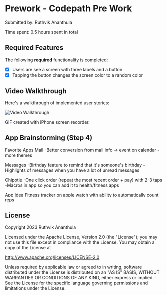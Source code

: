 # Prework - Codepath Pre Work

Submitted by: Ruthvik Ananthula

Time spent: 0.5 hours spent in total

## Required Features

The following **required** functionality is completed:

- [X] Users are see a screen with three labels and a button
- [X] Tapping the button changes the screen color to a random color
 
## Video Walkthrough

Here's a walkthrough of implemented user stories:

<img src='https://s11.gifyu.com/images/SgWgk.gif' title='Video Walkthrough' width='' alt='Video Walkthrough' />

<!-- Replace this with whatever GIF tool you used! -->
GIF created with iPhone screen recorder.
<!-- Recommended tools:
[Kap](https://getkap.co/) for macOS
[ScreenToGif](https://www.screentogif.com/) for Windows
[peek](https://github.com/phw/peek) for Linux. -->

## App Brainstorming (Step 4)
Favorite Apps
Mail
-Better conversion from mail info -> event on calendar 
-more themes

Messages
-Birthday feature to remind that it's someone's birthday
-Highlights of messages when you have a lot of unread messages

Chipotle
-One click order (repeat the most recent order + pay) with 2-3 taps
-Macros in app so you can add it to health/fitness apps

App Idea
Fitness tracker on apple watch with ability to automatically count reps 

## License

Copyright 2023 Ruthvik Ananthula

Licensed under the Apache License, Version 2.0 (the "License");
you may not use this file except in compliance with the License.
You may obtain a copy of the License at

http://www.apache.org/licenses/LICENSE-2.0

Unless required by applicable law or agreed to in writing, software
distributed under the License is distributed on an "AS IS" BASIS,
WITHOUT WARRANTIES OR CONDITIONS OF ANY KIND, either express or implied.
See the License for the specific language governing permissions and
limitations under the License.
